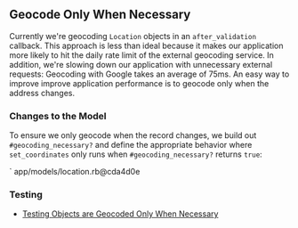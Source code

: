 ## Geocode Only When Necessary

Currently we're geocoding `Location` objects in an `after_validation` callback.
This approach is less than ideal because it makes our application more likely
to hit the daily rate limit of the external geocoding service. In addition,
we're slowing down our application with unnecessary external requests: Geocoding
with Google takes an average of 75ms. An easy way to improve improve application
performance is to geocode only when the address changes.

### Changes to the Model

To ensure we only geocode when the record changes, we build out
`#geocoding_necessary?` and define the appropriate behavior where
`set_coordinates` only runs when `#geocoding_necessary?` returns `true`:

` app/models/location.rb@cda4d0e

### Testing
* [Testing Objects are Geocoded Only When
  Necessary](#testing-objects-are-geocoded-only-when-necessary)
